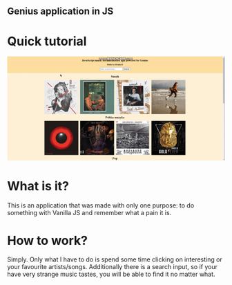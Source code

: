 ## Genius application in JS

# Quick tutorial

![Quick tutorial](https://raw.githubusercontent.com/ShadowDrake21/genius-js-application/main/readme-gif.gif)

# What is it?

This is an application that was made with only one purpose: to do something with Vanilla JS and remember what a pain it is.

# How to work?

Simply. Only what I have to do is spend some time clicking on interesting or your favourite artists/songs.
Additionally there is a search input, so if your have very strange music tastes, you will be able to find it no matter what.
